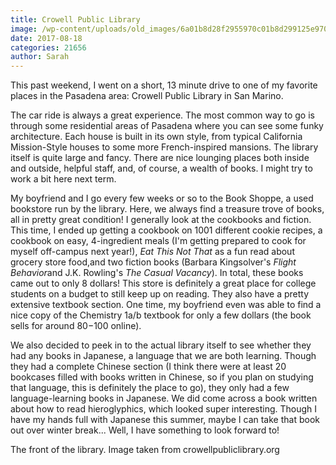 ```yaml
---
title: Crowell Public Library
image: /wp-content/uploads/old_images/6a01b8d28f2955970c01b8d299125e970c-pi.jpg
date: 2017-08-18
categories: 21656
author: Sarah
---
```


This past weekend, I went on a short, 13 minute drive to one of my favorite places in the Pasadena area: Crowell Public Library in San Marino.

The car ride is always a great experience. The most common way to go is through some residential areas of Pasadena where you can see some funky architecture. Each house is built in its own style, from typical California Mission-Style houses to some more French-inspired mansions. 
The library itself is quite large and fancy. There are nice lounging places both inside and outside, helpful staff, and, of course, a wealth of books. I might try to work a bit here next term.

My boyfriend and I go every few weeks or so to the Book Shoppe, a used bookstore run by the library. Here, we always find a treasure trove of books, all in pretty great condition! I generally look at the cookbooks and fiction. This time, I ended up getting a cookbook on 1001 different cookie recipes, a cookbook on easy, 4-ingredient meals (I'm getting prepared to cook for myself off-campus next year!), *Eat This Not That* as a fun read about grocery store food,and two fiction books (Barbara Kingsolver's *Flight Behavior*and J.K. Rowling's *The Casual Vacancy*). In total, these books came out to only 8 dollars! This store is definitely a great place for college students on a budget to still keep up on reading. They also have a pretty extensive textbook section. One time, my boyfriend even was able to find a nice copy of the Chemistry 1a/b textbook for only a few dollars (the book sells for around $80 -$100 online).

We also decided to peek in to the actual library itself to see whether they had any books in Japanese, a language that we are both learning. Though they had a complete Chinese section (I think there were at least 20 bookcases filled with books written in Chinese, so if you plan on studying that language, this is definitely the place to go), they only had a few language-learning books in Japanese. We did come across a book written about how to read hieroglyphics, which looked super interesting. Though I have my hands full with Japanese this summer, maybe I can take that book out over winter break... Well, I have something to look forward to!

The front of the library. Image taken from crowellpubliclibrary.org

